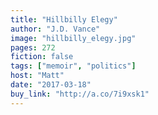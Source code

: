 ```yaml
---
title: "Hillbilly Elegy"
author: "J.D. Vance"
image: "hillbilly_elegy.jpg"
pages: 272
fiction: false
tags: ["memoir", "politics"]
host: "Matt"
date: "2017-03-18"
buy_link: "http://a.co/7i9xsk1"
---
```

